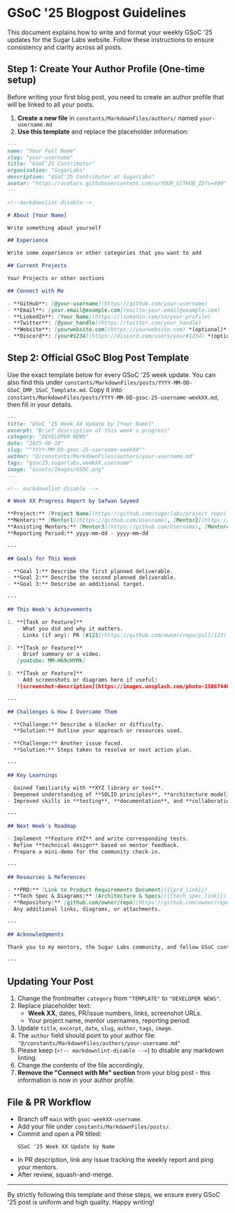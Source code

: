 # GSoC '25 Blogpost Guidelines

This document explains how to write and format your weekly GSoC '25 updates for the Sugar Labs website. Follow these instructions to ensure consistency and clarity across all posts.

<!-- markdownlint-disable -->

## Step 1: Create Your Author Profile (One-time setup)

Before writing your first blog post, you need to create an author profile that will be linked to all your posts.

1. **Create a new file** in `constants/MarkdownFiles/authors/` named `your-username.md`
2. **Use this template** and replace the placeholder information:

```markdown
---
name: "Your Full Name"
slug: "your-username"
title: "GSoC'25 Contributor"
organization: "SugarLabs"
description: "GSoC'25 Contributor at SugarLabs"
avatar: "https://avatars.githubusercontent.com/u/YOUR_GITHUB_ID?s=400"
---

<!--markdownlint-disable-->

# About [Your Name]

Write something about yourself

## Experience

Write some experience or other categories that you want to add

## Current Projects

Your Projects or other sections 

## Connect with Me

- **GitHub**: [@your-username](https://github.com/your-username)
- **Email**: [your.email@example.com](mailto:your.email@example.com)
- **LinkedIn**: [Your Name](https://linkedin.com/in/your-profile)
- **Twitter**: [@your_handle](https://twitter.com/your_handle)
- **Website**: [yourwebsite.com](https://yourwebsite.com) *(optional)*
- **Discord**: [your#1234](https://discord.com/users/your#1234) *(optional)*
```

## Step 2: Official GSoC Blog Post Template

Use the exact template below for every GSoC '25 week update. You can also find this under `constants/MarkdownFiles/posts/YYYY-MM-DD-GSoC_DMP_SSoC_Template.md`. Copy it into `constants/MarkdownFiles/posts/YYYY-MM-DD-gsoc-25-username-weekXX.md`, then fill in your details.

```markdown
---
title: "GSoC '25 Week XX Update by [Your Name]"
excerpt: "Brief description of this week's progress"
category: "DEVELOPER NEWS"
date: "2025-06-14"
slug: ""YYYY-MM-DD-gsoc-25-username-weekXX""
author: "@/constants/MarkdownFiles/authors/your-username.md"
tags: "gsoc25,sugarlabs,weekXX,username"
image: "assets/Images/GSOC.png"
---

<!-- markdownlint-disable -->

# Week XX Progress Report by Safwan Sayeed

**Project:** [Project Name](https://github.com/sugarlabs/project_repo)  
**Mentors:** [Mentor1](https://github.com/Username), [Mentor2](https://github.com/Username)  
**Assisting Mentors:** [Mentor3](https://github.com/Username), [Mentor4](https://github.com/Username)  
**Reporting Period:** yyyy-mm-dd - yyyy-mm-dd  

---

## Goals for This Week

- **Goal 1:** Describe the first planned deliverable.
- **Goal 2:** Describe the second planned deliverable.
- **Goal 3:** Describe an additional target.

---

## This Week's Achievements

1. **[Task or Feature]**  
   - What you did and why it matters.  
   - Links (if any): PR [#123](https://github.com/owner/repo/pull/123), Issue [#456](https://github.com/owner/repo/issues/456).

2. **[Task or Feature]**  
   - Brief summary or a video.
   [youtube: MM-H69cHYMk]

3. **[Task or Feature]**  
   - Add screenshots or diagrams here if useful:
   ![screenshot-description](https://images.unsplash.com/photo-1506744038136-46273834b3fb?w=2070)

---

## Challenges & How I Overcame Them

- **Challenge:** Describe a blocker or difficulty.  
  **Solution:** Outline your approach or resources used.

- **Challenge:** Another issue faced.  
  **Solution:** Steps taken to resolve or next action plan.

---

## Key Learnings

- Gained familiarity with **XYZ library or tool**.
- Deepened understanding of **SOLID principles**, **architecture modeling**, **DFDs**, etc.
- Improved skills in **testing**, **documentation**, and **collaboration workflows**.

---

## Next Week's Roadmap

- Implement **Feature XYZ** and write corresponding tests.
- Refine **technical design** based on mentor feedback.
- Prepare a mini-demo for the community check-in.

---

## Resources & References

- **PRD:** [Link to Product Requirements Document]({{prd_link}})
- **Tech Spec & Diagrams:** [Architecture & Specs]({{tech_spec_link}})
- **Repository:** [github.com/owner/repo](https://github.com/owner/repo)
- Any additional links, diagrams, or attachments.

---

## Acknowledgments

Thank you to my mentors, the Sugar Labs community, and fellow GSoC contributors for ongoing support.

---
```

## Updating Your Post

1. Change the frontmatter `category` from `"TEMPLATE"` to `"DEVELOPER NEWS"`.
2. Replace placeholder text:
   - **Week XX**, dates, PR/issue numbers, links, screenshot URLs.
   - Your project name, mentor usernames, reporting period.
3. Update `title`, `excerpt`, `date`, `slug`, `author`, `tags`, `image`.
4. The `author` field should point to your author file: `"@/constants/MarkdownFiles/authors/your-username.md"`
5. Please keep (`<!-- markdownlint-disable -->`) to disable any markdown linting.
6. Change the contents of the file accordingly.
7. **Remove the "Connect with Me" section** from your blog post - this information is now in your author profile.

## File & PR Workflow

- Branch off `main` with `gsoc-weekXX-username`.
- Add your file under `constants/MarkdownFiles/posts/`.
- Commit and open a PR titled:  
  ```
  GSoC '25 Week XX Update by Name
  ```
- In PR description, link any issue tracking the weekly report and ping your mentors.
- After review, squash-and-merge.

---

By strictly following this template and these steps, we ensure every GSoC '25 post is uniform and high quality. Happy writing!